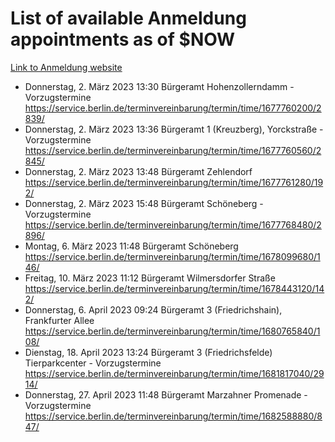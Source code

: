 # List of available Anmeldung appointments as of $NOW
[Link to Anmeldung website](https://service.berlin.de/terminvereinbarung/termin/tag.php?termin=1&anliegen[]=120686&dienstleisterlist=122210,122217,327316,122219,327312,122227,327314,122231,327346,122243,327348,122254,122252,329742,122260,329745,122262,329748,122271,327278,122273,327274,122277,327276,330436,122280,327294,122282,327290,122284,327292,122291,327270,122285,327266,122286,327264,122296,327268,150230,329760,122297,327286,122294,327284,122312,329763,122314,329775,122304,327330,122311,327334,122309,327332,317869,122281,327352,122279,329772,122283,122276,327324,122274,327326,122267,329766,122246,327318,122251,327320,122257,327322,122208,327298,122226,327300&herkunft=http%3A%2F%2Fservice.berlin.de%2Fdienstleistung%2F120686%2F)
- Donnerstag, 2. März 2023 13:30 Bürgeramt Hohenzollerndamm - Vorzugstermine https://service.berlin.de/terminvereinbarung/termin/time/1677760200/2839/
- Donnerstag, 2. März 2023 13:36 Bürgeramt 1 (Kreuzberg), Yorckstraße - Vorzugstermine https://service.berlin.de/terminvereinbarung/termin/time/1677760560/2845/
- Donnerstag, 2. März 2023 13:48 Bürgeramt Zehlendorf https://service.berlin.de/terminvereinbarung/termin/time/1677761280/192/
- Donnerstag, 2. März 2023 15:48 Bürgeramt Schöneberg - Vorzugstermine https://service.berlin.de/terminvereinbarung/termin/time/1677768480/2896/
- Montag, 6. März 2023 11:48 Bürgeramt Schöneberg https://service.berlin.de/terminvereinbarung/termin/time/1678099680/146/
- Freitag, 10. März 2023 11:12 Bürgeramt Wilmersdorfer Straße https://service.berlin.de/terminvereinbarung/termin/time/1678443120/142/
- Donnerstag, 6. April 2023 09:24 Bürgeramt 3 (Friedrichshain), Frankfurter Allee https://service.berlin.de/terminvereinbarung/termin/time/1680765840/108/
- Dienstag, 18. April 2023 13:24 Bürgeramt 3 (Friedrichsfelde) Tierparkcenter - Vorzugstermine https://service.berlin.de/terminvereinbarung/termin/time/1681817040/2914/
- Donnerstag, 27. April 2023 11:48 Bürgeramt Marzahner Promenade - Vorzugstermine https://service.berlin.de/terminvereinbarung/termin/time/1682588880/847/
